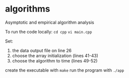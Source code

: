 # algorithms
Asymptotic and empirical algorithm analysis

To run the code locally:
`cd cpp`
`vi main.cpp`

Set:
1. the data output file on line 26
2. choose the array initialization (lines 41-43)
3. choose the algorithm to time (lines 49-52)

create the executable with `make`
run the program with `./app`

